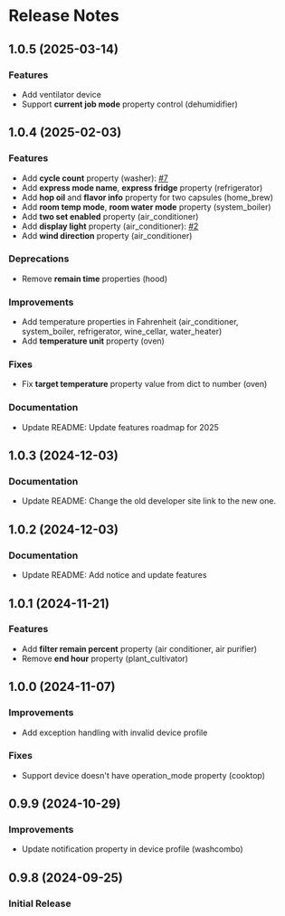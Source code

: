 # Release Notes

## 1.0.5 (2025-03-14)
### Features
* Add ventilator device
* Support **current job mode** property control (dehumidifier)

## 1.0.4 (2025-02-03)
### Features
*  Add **cycle count** property (washer): [#7](https://github.com/thinq-connect/pythinqconnect/issues/7)
*  Add **express mode name**, **express fridge** property (refrigerator)
*  Add **hop oil** and **flavor info** property for two capsules (home_brew)
*  Add **room temp mode**, **room water mode** property (system_boiler)
*  Add **two set enabled** property (air_conditioner)
*  Add **display light** property (air_conditioner): [#2](https://github.com/thinq-connect/pythinqconnect/issues/2)
*  Add **wind direction** property (air_conditioner)
### Deprecations
*  Remove **remain time** properties (hood)
### Improvements
*  Add temperature properties in Fahrenheit (air_conditioner, system_boiler, refrigerator, wine_cellar, water_heater)
*  Add **temperature unit** property (oven)
### Fixes
*  Fix **target temperature** property value from dict to number (oven)
### Documentation
*  Update README: Update features roadmap for 2025

## 1.0.3 (2024-12-03)
### Documentation
* Update README: Change the old developer site link to the new one.

## 1.0.2 (2024-12-03)
### Documentation
* Update README: Add notice and update features

## 1.0.1 (2024-11-21)
### Features
* Add **filter remain percent** property (air conditioner, air purifier)
* Remove **end hour** property (plant_cultivator)

## 1.0.0 (2024-11-07)
### Improvements
* Add exception handling with invalid device profile
### Fixes
* Support device doesn't have operation_mode property (cooktop)

## 0.9.9 (2024-10-29)
### Improvements
* Update notification property in device profile (washcombo)

## 0.9.8 (2024-09-25)
### Initial Release
